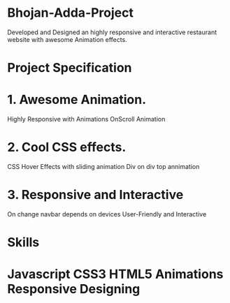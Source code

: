 # Bhojan-Adda-Project

Developed and Designed an highly responsive and interactive restaurant website with awesome Animation effects.

# Project Specification

# 1. Awesome Animation.
Highly Responsive with Animations
OnScroll Animation

# 2. Cool CSS effects.
CSS Hover Effects with sliding animation
Div on div top annimation

# 3. Responsive and Interactive
On change navbar depends on devices
User-Friendly and Interactive

# Skills

# Javascript CSS3 HTML5 Animations Responsive Designing
